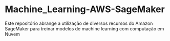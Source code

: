 # Machine_Learning-AWS-SageMaker
Este repositório abrange a utilização de diversos recursos do Amazon SageMaker para treinar modelos de machine learning com computação em Nuvem
